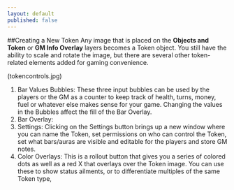 ```yaml
---
layout: default
published: false
---
```


##Creating a New Token
Any image that is placed on the **Objects and Token** or **GM Info Overlay** layers becomes a Token object. You still have the ability to scale and rotate the image, but there are several other token-related elements added for gaming convenience.

(tokencontrols.jpg)
1. Bar Values Bubbles: These three input bubbles can be used by the players or the GM as a counter to keep track of health, turns, money, fuel or whatever else makes sense for your game. Changing the values in the Bubbles affect the fill of the Bar Overlay.
2. Bar Overlay:
3. Settings: Clicking on the Settings button brings up a new window where you can name the Token, set permissions on who can control the Token, set what bars/auras are visible and editable for the players and store GM notes.
4. Color Overlays: This is a rollout button that gives you a series of colored dots as well as a red X that overlays over the Token image. You can use these to show status ailments, or to differentiate multiples of the same Token type, 
